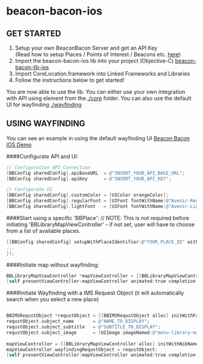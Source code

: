 # beacon-bacon-ios 

## GET STARTED

1. Setup your own BeaconBacon Server and get an API Key<br>(Read how to setup Places / Points of Interest / Beacons etc. [here](https://github.com/nosuchagency/beacon-bacon))
2. Import the beacon-bacon-ios lib into your project (Objective-C) [beacon-bacon-lib-ios](https://github.com/mustachedk/beacon-bacon-ios/tree/master/beacon-bacon-lib-ios)
3. Import CoreLocation.framework into Linked Frameworks and Libraries
4. Follow the instructions below to get started!

You are now able to use the lib. 
You can either use your own integration with API using element from the [./core](https://github.com/mustachedk/beacon-bacon-ios/tree/master/beacon-bacon-lib-ios/core) folder.
You can also use the default UI for wayfinding [./wayfinding](https://github.com/mustachedk/beacon-bacon-ios/tree/master/beacon-bacon-lib-ios/wayfinding)

## USING WAYFINDING

You can see an example in using the default wayfinding UI [Beacon Bacon IOS Demo](https://github.com/mustachedk/beacon-bacon-ios-demo)

####Configurate API and UI:
```Objective-C
// Configuration API Connection
[BBConfig sharedConfig].apiBaseURL  = @"INSERT_YOUR_API_BASE_URL";
[BBConfig sharedConfig].apiKey      = @"INSERT_YOUR_API_KEY";

// Configurate UI
[BBConfig sharedConfig].customColor = [UIColor orangeColor];
[BBConfig sharedConfig].regularFont = [UIFont fontWithName:@"Avenir-Regular" size:16];
[BBConfig sharedConfig].lightFont   = [UIFont fontWithName:@"Avenir-Light" size:16];
```

####Start using a specific 'BBPlace':
// NOTE: This is not required before initiating 'BBLibraryMapViewController' - if not set, user will have to choose from a list of available places.
```Objective-C
[[BBConfig sharedConfig] setupWithPlaceIdentifier:@"YOUR_PLACE_ID" withCompletion:^(NSString *placeIdentifier, NSError *error) { 
...
}];
```

####Initiate map without wayfinding:
```Objective-C
BBLibraryMapViewController *mapViewController = [[BBLibraryMapViewController alloc] initWithNibName:@"BBLibraryMapViewController" bundle:nil];
[self presentViewController:mapViewController animated:true completion:nil];
```

####Initiate Wayfinding with a IMS Request Object (it will automatically search when you select a new place)
```Objective-C

BBIMSRequstObject *requstObject = [[BBIMSRequstObject alloc] initWithFaustId:@"INSERT_FAUST_IDENTIFIER"];
requstObject.subject_name       = @"NAME_TO_DISPLAY";
requstObject.subject_subtitle   = @"SUBTITLE_TO_DISPLAY";
requstObject.subject_image      = [UIImage imageNamed:@"menu-library-map-icon"]; // Or any other icon you want it to display, eg. a book/video/tape etc.
    
mapViewController = [[BBLibraryMapViewController alloc] initWithNibName:@"BBLibraryMapViewController" bundle:nil];
mapViewController.wayfindingRequstObject = requstObject;
[self presentViewController:mapViewController animated:true completion:nil];
```


